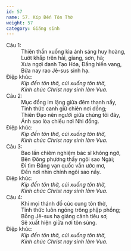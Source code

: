 ```yaml
---
id: 57
name: 57. Kíp Đến Tôn Thờ
weight: 57
category: Giáng sinh
---
```

<dl><dt>Câu 1:</dt><dd data-verse="1">Thiên thần xuống kìa ánh sáng huy hoàng, <br/>Lướt khắp trên hải, giang, sơn, hà; <br/>Xưa ngợi danh Tạo Hóa, Đấng hiển vang, <br/>Bữa nay rao Jê-sus sinh hạ. </dd><dt>Điệp khúc:</dt><dd data-chorus="1"><em>Kíp đến tôn thờ, cúi xuống tôn thờ, <br/>Kính chúc Christ nay sinh làm Vua. </em></dd><dt>Câu 2:</dt><dd data-verse="2">Mục đồng im lặng giữa đêm thanh nầy, <br/>Tỉnh thức canh giữ chiên nơi đồng; <br/>Thiên Đạo nên người giữa chúng tôi đây, <br/>Ánh sao lòa chiếu nơi Nhi đồng. </dd><dt>Điệp khúc:</dt><dd data-chorus="1"><em>Kíp đến tôn thờ, cúi xuống tôn thờ, <br/>Kính chúc Christ nay sinh làm Vua. </em></dd><dt>Câu 3:</dt><dd data-verse="3">Bao lần chiêm nghiệm bác sĩ không ngờ, <br/>Bên Đông phương thấy ngôi sao Ngài; <br/>Đi tìm Đấng vạn quốc vẫn ước mơ, <br/>Đến nơi nhìn chính ngôi sao nầy. </dd><dt>Điệp khúc:</dt><dd data-chorus="1"><em>Kíp đến tôn thờ, cúi xuống tôn thờ, <br/>Kính chúc Christ nay sinh làm Vua. </em></dd><dt>Câu 4:</dt><dd data-verse="4">Khi mọi thánh đồ cúc cung tôn thờ, <br/>Tỉnh thức luôn ngóng trông phập phồng; <br/>Bỗng Jê-sus hạ giáng cảnh tiêu sơ, <br/>Sẽ xuất hiện giữa nơi tôn sùng. </dd><dt>Điệp khúc:</dt><dd data-chorus="1"><em>Kíp đến tôn thờ, cúi xuống tôn thờ, <br/>Kính chúc Christ nay sinh làm Vua. </em></dd></dl>
